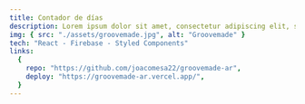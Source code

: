 ```yaml
---
title: Contador de días
description: Lorem ipsum dolor sit amet, consectetur adipiscing elit, sed do eiusmod tempor incididunt ut labore et dolore magna aliqua.
img: { src: "./assets/groovemade.jpg", alt: "Groovemade" }
tech: "React - Firebase - Styled Components"
links:
  {
    repo: "https://github.com/joacomesa22/groovemade-ar",
    deploy: "https://groovemade-ar.vercel.app/",
  }
---
```

